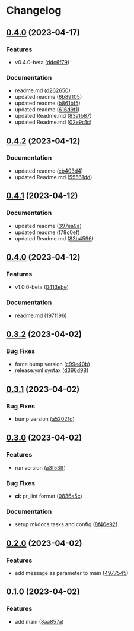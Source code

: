 # Changelog

## [0.4.0](https://github.com/guilhermeprokisch/timetoc/compare/v0.3.2...v0.4.0) (2023-04-17)


### Features

* v0.4.0-beta ([ddc6f79](https://github.com/guilhermeprokisch/timetoc/commit/ddc6f794d458f2dcd69073c95b00ee87ff60fa05))


### Documentation

* readme.md ([d262650](https://github.com/guilhermeprokisch/timetoc/commit/d262650e36e3986754a20f640e4a79e758bb6975))
* updated readme ([6b89105](https://github.com/guilhermeprokisch/timetoc/commit/6b89105aa6c3e6acc4a2d937f8cfa37cea77c568))
* updated readme ([b861bf5](https://github.com/guilhermeprokisch/timetoc/commit/b861bf5459e269481f1e4f21f333532182d67744))
* updated readme ([616d9f1](https://github.com/guilhermeprokisch/timetoc/commit/616d9f1ebe035dc7a9ee5cbbc4ca3c3279ca2865))
* updated Readme.md ([83a1b87](https://github.com/guilhermeprokisch/timetoc/commit/83a1b876422ddf54c3ed11e8e26fb8a3461842d5))
* updated Readme.md ([02e9c1c](https://github.com/guilhermeprokisch/timetoc/commit/02e9c1cd1bc9933b1013b9743e68858775f33aef))

## [0.4.2](https://github.com/guilhermeprokisch/timetoc/compare/v0.4.1...v0.4.2) (2023-04-12)


### Documentation

* updated readme ([cb403d4](https://github.com/guilhermeprokisch/timetoc/commit/cb403d4ea2f3bd2e5fbdca244b36c29a75a471cb))
* updated Readme.md ([55561dd](https://github.com/guilhermeprokisch/timetoc/commit/55561dd873df816abbd6da83ae053fa567a9bdf5))

## [0.4.1](https://github.com/guilhermeprokisch/timetoc/compare/v0.4.0...v0.4.1) (2023-04-12)


### Documentation

* updated readme ([397ea9a](https://github.com/guilhermeprokisch/timetoc/commit/397ea9a1a62279ce8462bd7238b8ed8368d9a988))
* updated readme ([f78c0ef](https://github.com/guilhermeprokisch/timetoc/commit/f78c0ef9f077b616dbf68f0921317b41abeacaac))
* updated Readme.md ([83b4596](https://github.com/guilhermeprokisch/timetoc/commit/83b45967a75cfda9564dcf16fa18b4f1e0f97be1))

## [0.4.0](https://github.com/guilhermeprokisch/timetoc/compare/v0.3.2...v0.4.0) (2023-04-12)


### Features

* v1.0.0-beta ([0413ebe](https://github.com/guilhermeprokisch/timetoc/commit/0413ebe4d9fe818a6b79ff5edf349359428528a7))


### Documentation

* readme.md ([197f196](https://github.com/guilhermeprokisch/timetoc/commit/197f1963674fc28477d286731f2690316724ea6b))

## [0.3.2](https://github.com/guilhermeprokisch/timetoc/compare/v0.3.1...v0.3.2) (2023-04-02)


### Bug Fixes

* force bump version ([c99e40b](https://github.com/guilhermeprokisch/timetoc/commit/c99e40b4e532056d54544d5f42b3503c09d7b85e))
* release.yml syntax ([d396d98](https://github.com/guilhermeprokisch/timetoc/commit/d396d98412c0d2cd2d36b9f7bc91c3a66fb47d65))

## [0.3.1](https://github.com/guilhermeprokisch/timetoc/compare/v0.3.0...v0.3.1) (2023-04-02)


### Bug Fixes

* bump version ([a52021d](https://github.com/guilhermeprokisch/timetoc/commit/a52021d37cb0de1a897f2c52ca58bf8021742ad1))

## [0.3.0](https://github.com/guilhermeprokisch/timetoc/compare/v0.2.0...v0.3.0) (2023-04-02)


### Features

* run version ([a3f53ff](https://github.com/guilhermeprokisch/timetoc/commit/a3f53ff36f3b26e341af1ee1560127eb3683b41e))


### Bug Fixes

* **ci:** pr_lint format ([0836a5c](https://github.com/guilhermeprokisch/timetoc/commit/0836a5c9597dad177616760965cf230a4841f707))


### Documentation

* setup mkdocs tasks and config ([8f46e92](https://github.com/guilhermeprokisch/timetoc/commit/8f46e92d283093531427702c765d08264b866492))

## [0.2.0](https://github.com/guilhermeprokisch/timetoc/compare/v0.1.0...v0.2.0) (2023-04-02)


### Features

* add message as parameter to main ([4977545](https://github.com/guilhermeprokisch/timetoc/commit/4977545521742c035e4a68a6a6b78ffc1fbbcedf))

## 0.1.0 (2023-04-02)


### Features

* add main ([8aa857a](https://github.com/guilhermeprokisch/timetoc/commit/8aa857aa32bd0b2f29da6e03acd30e57b77b3eac))
